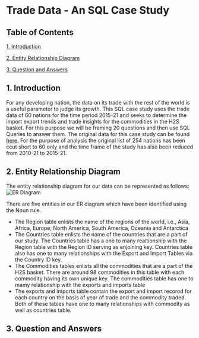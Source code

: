 # Trade Data - An SQL Case Study

## Table of Contents
[1. Introduction](#1.-Introduction)

[2. Entity Relationship Diagram](#2.-Entity-Relationship-Diagram)

[3. Question and Answers](#3.-Question-and-Answers)

## 1. Introduction
For any developing nation, the data on its trade with the rest of the world is a useful parameter to judge its growth. This SQL case study uses the trade data of 60 nations for the time period 2015-21 and seeks to determine the import export trends and trade insights for the commodities in the H2S basket. For this purpose we will be framing 20 questions and then use SQL Queries to answer them. The original data for this case study can be found [here.](https://www.kaggle.com/datasets/lakshyaag/india-trade-data) For the purpose of analysis the original list of 254 nations has been ccut short to 60 only and the time frame of the study has also been reduced from 2010-21 to 2015-21. 

## 2. Entity Relationship Diagram
The entity relationship diagram for our data can be represented as follows:
![ER Diagram](https://github.com/Msaad16/Trade-Data---An-SQL-Case-Study/assets/91818867/b2b74e1a-0da9-4b8f-86a4-014270bfcea6)

There are five entities in our ER diagram which have been identified using the Noun rule.  
- The Region table enlists the name of the regions of the world, i.e., Asia, Africa, Europe, North America, South America, Oceania and Antarctica
- The Countries table enlists the name of the countries that are a part of our study. The Countries table has a one to many realtionship with the Region table with the Region ID serving as enjoining key. Countries table also has one to many relationships with the Export and Import Tables via the Country ID key.
- The Commodities tables enlists all the commodities that are a part of the H2S basket. There are around 98 commodities in this table with each commodity having its own unique key. The commodities table has one to mamy relationship with the exports and imports table
- The exports and imports table contain the export and import recorod for each country on the basis of year of trade and the commodity traded. Both of these tables have one to many relationships with commodity as well as countries table. 
## 3. Question and Answers
